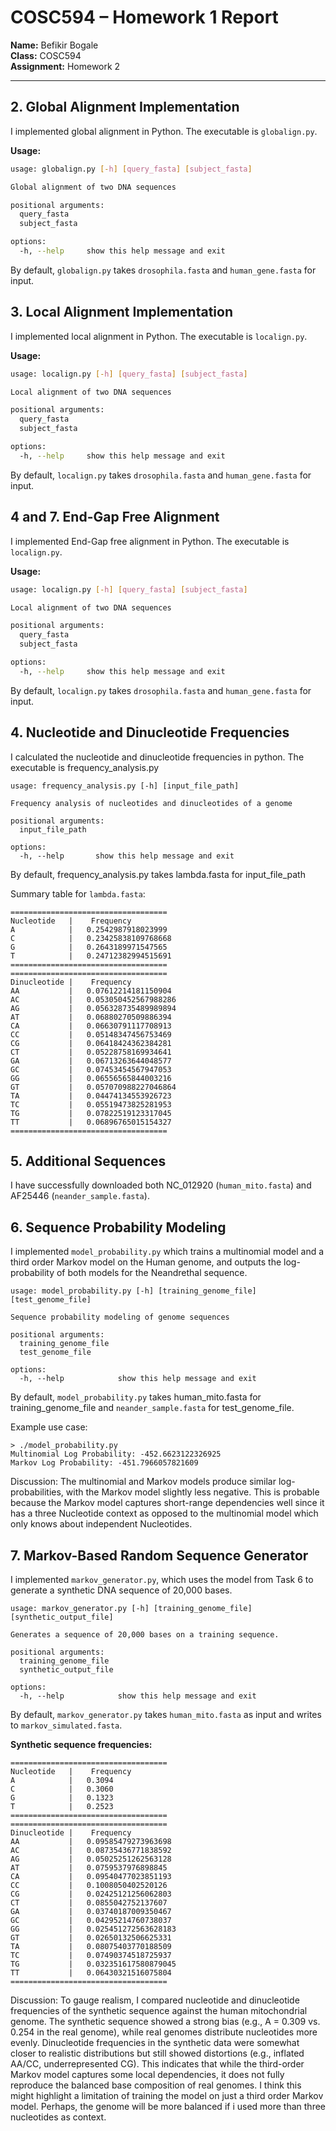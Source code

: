 # COSC594 – Homework 1 Report

**Name:** Befikir Bogale  
**Class:** COSC594  
**Assignment:** Homework 2

---

## 2. Global Alignment Implementation
I implemented global alignment in Python. The executable is `globalign.py`.  

**Usage:**  
```bash
usage: globalign.py [-h] [query_fasta] [subject_fasta]

Global alignment of two DNA sequences

positional arguments:
  query_fasta
  subject_fasta

options:
  -h, --help     show this help message and exit
```

By default, `globalign.py` takes `drosophila.fasta` and `human_gene.fasta` for input.


## 3. Local Alignment Implementation
I implemented local alignment in Python. The executable is `localign.py`.  

**Usage:**  
```bash
usage: localign.py [-h] [query_fasta] [subject_fasta]

Local alignment of two DNA sequences

positional arguments:
  query_fasta
  subject_fasta

options:
  -h, --help     show this help message and exit
```

By default, `localign.py` takes `drosophila.fasta` and `human_gene.fasta` for input.


## 4 and 7. End-Gap Free Alignment
I implemented End-Gap free alignment in Python. The executable is `localign.py`.  

**Usage:**  
```bash
usage: localign.py [-h] [query_fasta] [subject_fasta]

Local alignment of two DNA sequences

positional arguments:
  query_fasta
  subject_fasta

options:
  -h, --help     show this help message and exit
```

By default, `localign.py` takes `drosophila.fasta` and `human_gene.fasta` for input.

















## 4. Nucleotide and Dinucleotide Frequencies
I calculated the nucleotide and dinucleotide frequencies in python. The executable is frequency_analysis.py

```
usage: frequency_analysis.py [-h] [input_file_path]

Frequency analysis of nucleotides and dinucleotides of a genome

positional arguments:
  input_file_path

options:
  -h, --help       show this help message and exit
```

By default, frequency_analysis.py takes lambda.fasta for input_file_path

Summary table for `lambda.fasta`:
```
===================================
Nucleotide   |    Frequency
A            |   0.2542987918023999
C            |   0.23425838109768668
G            |   0.2643189971547565
T            |   0.24712382994515691
===================================
===================================
Dinucleotide |    Frequency
AA           |   0.07612214181150904
AC           |   0.053050452567988286
AG           |   0.056328735489989894
AT           |   0.06880270509886394
CA           |   0.06630791117708913
CC           |   0.05148347456753469
CG           |   0.06418424362384281
CT           |   0.05228758169934641
GA           |   0.06713263644048577
GC           |   0.07453454567947053
GG           |   0.06556565844003216
GT           |   0.057070988227046864
TA           |   0.04474134553926723
TC           |   0.05519473825281953
TG           |   0.07822519123317045
TT           |   0.06896765015154327
===================================
```

## 5.  Additional Sequences
I have successfully downloaded both NC_012920 (`human_mito.fasta`) and AF25446 (`neander_sample.fasta`).

## 6. Sequence Probability Modeling
I implemented `model_probability.py` which trains a multinomial model and a third order Markov model on the Human genome, and outputs the log-probability of both models for the Neandrethal sequence.

```
usage: model_probability.py [-h] [training_genome_file] [test_genome_file]

Sequence probability modeling of genome sequences

positional arguments:
  training_genome_file
  test_genome_file

options:
  -h, --help            show this help message and exit
```

By default, `model_probability.py` takes human_mito.fasta for training_genome_file and `neander_sample.fasta` for test_genome_file.

Example use case:
```
> ./model_probability.py 
Multinomial Log Probability: -452.6623122326925
Markov Log Probability: -451.7966057821609
```

Discussion:
The multinomial and Markov models produce similar log-probabilities, with the Markov model slightly less negative. This is probable because the Markov model captures short-range dependencies well since it has a three Nucleotide context as opposed to the multinomial model which only knows about independent Nucleotides. 

## 7. Markov-Based Random Sequence Generator
I implemented `markov_generator.py`, which uses the model from Task 6 to generate a synthetic DNA sequence of 20,000 bases.

```
usage: markov_generator.py [-h] [training_genome_file] [synthetic_output_file]

Generates a sequence of 20,000 bases on a training sequence.

positional arguments:
  training_genome_file
  synthetic_output_file

options:
  -h, --help            show this help message and exit
```

By default, `markov_generator.py` takes `human_mito.fasta` as input and writes to `markov_simulated.fasta`.

**Synthetic sequence frequencies:**
```
===================================
Nucleotide   |    Frequency
A            |   0.3094
C            |   0.3060
G            |   0.1323
T            |   0.2523
===================================
===================================
Dinucleotide |    Frequency
AA           |   0.09585479273963698
AC           |   0.08735436771838592
AG           |   0.05025251262563128
AT           |   0.0759537976898845
CA           |   0.09540477023851193
CC           |   0.1008050402520126
CG           |   0.02425121256062803
CT           |   0.0855042752137607
GA           |   0.03740187009350467
GC           |   0.04295214760738037
GG           |   0.025451272563628183
GT           |   0.02650132506625331
TA           |   0.08075403770188509
TC           |   0.07490374518725937
TG           |   0.032351617580879045
TT           |   0.06430321516075804
===================================
```

Discussion:
To gauge realism, I compared nucleotide and dinucleotide frequencies of the synthetic sequence against the human mitochondrial genome. The synthetic sequence showed a strong bias (e.g., A = 0.309 vs. 0.254 in the real genome), while real genomes distribute nucleotides more evenly. Dinucleotide frequencies in the synthetic data were somewhat closer to realistic distributions but still showed distortions (e.g., inflated AA/CC, underrepresented CG). This indicates that while the third-order Markov model captures some local dependencies, it does not fully reproduce the balanced base composition of real genomes. I think this might highlight a limitation of training the model on just a third order Markov model. Perhaps, the genome will be more balanced if i used more than three nucleotides as context.